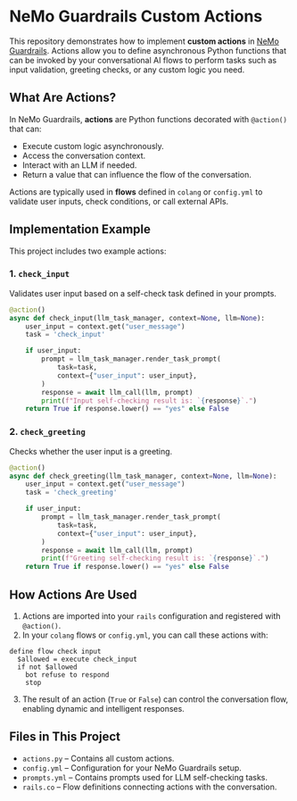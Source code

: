 
# NeMo Guardrails Custom Actions

This repository demonstrates how to implement **custom actions** in [NeMo Guardrails](https://docs.nvidia.com/nemo/guardrails/latest/getting-started/overview.html). Actions allow you to define asynchronous Python functions that can be invoked by your conversational AI flows to perform tasks such as input validation, greeting checks, or any custom logic you need.

## What Are Actions?

In NeMo Guardrails, **actions** are Python functions decorated with `@action()` that can:

- Execute custom logic asynchronously.
- Access the conversation context.
- Interact with an LLM if needed.
- Return a value that can influence the flow of the conversation.

Actions are typically used in **flows** defined in `colang` or `config.yml` to validate user inputs, check conditions, or call external APIs.

## Implementation Example

This project includes two example actions:

### 1. `check_input`

Validates user input based on a self-check task defined in your prompts.

```python
@action()
async def check_input(llm_task_manager, context=None, llm=None):
    user_input = context.get("user_message")
    task = 'check_input'

    if user_input:
        prompt = llm_task_manager.render_task_prompt(
            task=task,
            context={"user_input": user_input},
        )
        response = await llm_call(llm, prompt)
        print(f"Input self-checking result is: `{response}`.")
    return True if response.lower() == "yes" else False
```

### 2. `check_greeting`

Checks whether the user input is a greeting.

```python
@action()
async def check_greeting(llm_task_manager, context=None, llm=None):
    user_input = context.get("user_message")
    task = 'check_greeting'

    if user_input:
        prompt = llm_task_manager.render_task_prompt(
            task=task,
            context={"user_input": user_input},
        )
        response = await llm_call(llm, prompt)
        print(f"Greeting self-checking result is: `{response}`.")
    return True if response.lower() == "yes" else False
```

## How Actions Are Used

1. Actions are imported into your `rails` configuration and registered with `@action()`.
2. In your `colang` flows or `config.yml`, you can call these actions with:

```colang
define flow check input
  $allowed = execute check_input
  if not $allowed
    bot refuse to respond
    stop
```

3. The result of an action (`True` or `False`) can control the conversation flow, enabling dynamic and intelligent responses.

## Files in This Project

- `actions.py` – Contains all custom actions.
- `config.yml` – Configuration for your NeMo Guardrails setup.
- `prompts.yml` – Contains prompts used for LLM self-checking tasks.
- `rails.co` – Flow definitions connecting actions with the conversation.
